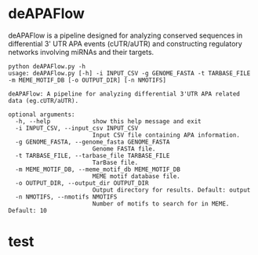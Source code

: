 # deAPAFlow
deAPAFlow is a pipeline designed for analyzing conserved sequences in differential 3' UTR APA events (cUTR/aUTR) and constructing regulatory networks involving miRNAs and their targets.

```
python deAPAFlow.py -h
usage: deAPAFlow.py [-h] -i INPUT_CSV -g GENOME_FASTA -t TARBASE_FILE -m MEME_MOTIF_DB [-o OUTPUT_DIR] [-n NMOTIFS]

deAPAFlow: A pipeline for analyzing differential 3'UTR APA related data (eg.cUTR/aUTR).

optional arguments:
  -h, --help            show this help message and exit
  -i INPUT_CSV, --input_csv INPUT_CSV
                        Input CSV file containing APA information.
  -g GENOME_FASTA, --genome_fasta GENOME_FASTA
                        Genome FASTA file.
  -t TARBASE_FILE, --tarbase_file TARBASE_FILE
                        TarBase file.
  -m MEME_MOTIF_DB, --meme_motif_db MEME_MOTIF_DB
                        MEME motif database file.
  -o OUTPUT_DIR, --output_dir OUTPUT_DIR
                        Output directory for results. Default: output
  -n NMOTIFS, --nmotifs NMOTIFS
                        Number of motifs to search for in MEME. Default: 10
```
# test
